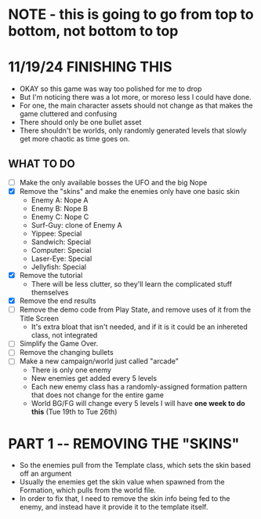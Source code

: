 # NOTE - this is going to go from top to bottom, not bottom to top

# 11/19/24 FINISHING THIS 
- OKAY so this game was way too polished for me to drop
- But I'm noticing there was a lot more, or moreso less I could have done.
- For one, the main character assets should not change as that makes the game cluttered and confusing
- There should only be one bullet asset
- There shouldn't be worlds, only randomly generated levels that slowly get more chaotic as time goes on.
## WHAT TO DO
- [ ] Make the only available bosses the UFO and the big Nope
- [x] Remove the "skins" and make the enemies only have one basic skin
    - Enemy A: Nope A
    - Enemy B: Nope B
    - Enemy C: Nope C
    - Surf-Guy: clone of Enemy A
    - Yippee: Special
    - Sandwich: Special
    - Computer: Special
    - Laser-Eye: Special
    - Jellyfish: Special
- [x] Remove the tutorial
    - There will be less clutter, so they'll learn the complicated stuff themselves
- [x] Remove the end results
- [ ] Remove the demo code from Play State, and remove uses of it from the Title Screen
    - It's extra bloat that isn't needed, and if it is it could be an inhereted class, not integrated
- [ ] Simplify the Game Over.
- [ ] Remove the changing bullets
- [ ] Make a new campaign/world just called "arcade"
    - There is only one enemy
    - New enemies get added every 5 levels
    - Each new enemy class has a randomly-assigned formation pattern that does not change for the entire game
    - World BG/FG will change every 5 levels
I will have **one week to do this** (Tue 19th to Tue 26th)

# PART 1 -- REMOVING THE "SKINS"
- So the enemies pull from the Template class, which sets the skin based off an argument
- Usually the enemies get the skin value when spawned from the Formation, which pulls from the world file.
- In order to fix that, I need to remove the skin info being fed to the enemy, and instead have it provide it to the template itself. 